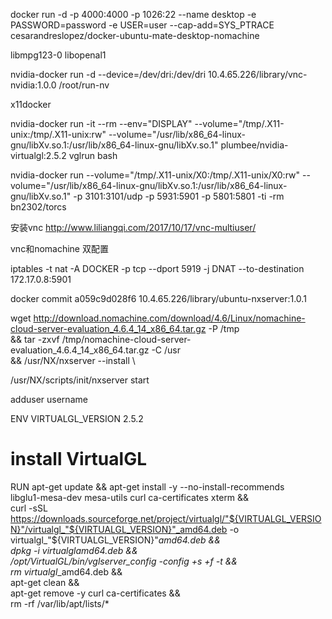 docker run -d -p 4000:4000 -p 1026:22 --name desktop -e PASSWORD=password -e USER=user --cap-add=SYS_PTRACE cesarandreslopez/docker-ubuntu-mate-desktop-nomachine

libmpg123-0 libopenal1

nvidia-docker run -d --device=/dev/dri:/dev/dri 10.4.65.226/library/vnc-nvidia:1.0.0 /root/run-nv

x11docker

nvidia-docker run -it  --rm --env="DISPLAY"  --volume="/tmp/.X11-unix:/tmp/.X11-unix:rw"  --volume="/usr/lib/x86_64-linux-gnu/libXv.so.1:/usr/lib/x86_64-linux-gnu/libXv.so.1"  plumbee/nvidia-virtualgl:2.5.2 vglrun bash

nvidia-docker run --volume="/tmp/.X11-unix/X0:/tmp/.X11-unix/X0:rw" --volume="/usr/lib/x86_64-linux-gnu/libXv.so.1:/usr/lib/x86_64-linux-gnu/libXv.so.1" -p 3101:3101/udp -p 5931:5901 -p 5801:5801 -ti -rm bn2302/torcs

安装vnc
http://www.liliangqi.com/2017/10/17/vnc-multiuser/

vnc和nomachine 双配置

iptables -t nat -A  DOCKER -p tcp --dport 5919 -j DNAT --to-destination 172.17.0.8:5901

docker commit a059c9d028f6 10.4.65.226/library/ubuntu-nxserver:1.0.1

 wget http://download.nomachine.com/download/4.6/Linux/nomachine-cloud-server-evaluation_4.6.4_14_x86_64.tar.gz -P /tmp \
	&& tar -zxvf /tmp/nomachine-cloud-server-evaluation_4.6.4_14_x86_64.tar.gz -C /usr \
	&& /usr/NX/nxserver --install \

/usr/NX/scripts/init/nxserver start

adduser username


ENV VIRTUALGL_VERSION 2.5.2

# install VirtualGL
RUN apt-get update && apt-get install -y --no-install-recommends \
    libglu1-mesa-dev mesa-utils curl ca-certificates xterm && \
    curl -sSL https://downloads.sourceforge.net/project/virtualgl/"${VIRTUALGL_VERSION}"/virtualgl_"${VIRTUALGL_VERSION}"_amd64.deb -o virtualgl_"${VIRTUALGL_VERSION}"_amd64.deb && \
    dpkg -i virtualgl_*_amd64.deb && \
    /opt/VirtualGL/bin/vglserver_config -config +s +f -t && \
    rm virtualgl_*_amd64.deb && \
    apt-get clean && \
    apt-get remove -y curl ca-certificates && \
    rm -rf /var/lib/apt/lists/*
